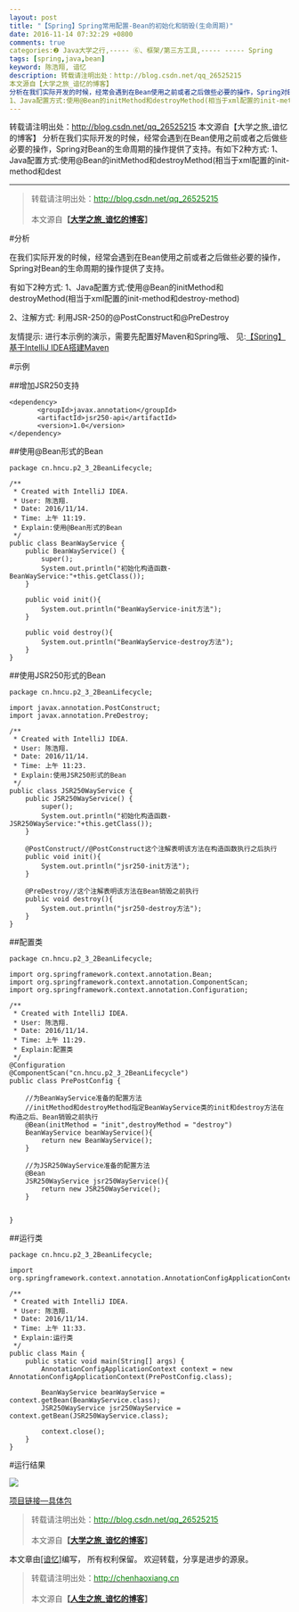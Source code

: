 ```yaml
---
layout: post
title: "【Spring】Spring常用配置-Bean的初始化和销毁(生命周期)"
date: 2016-11-14 07:32:29 +0800
comments: true
categories:❷ Java大学之行,----- ⑥、框架/第三方工具,----- ----- Spring
tags: [spring,java,bean]
keyword: 陈浩翔, 谙忆
description: 转载请注明出处：http://blog.csdn.net/qq_26525215
本文源自【大学之旅_谙忆的博客】
分析在我们实际开发的时候，经常会遇到在Bean使用之前或者之后做些必要的操作，Spring对Bean的生命周期的操作提供了支持。有如下2种方式: 
1、Java配置方式:使用@Bean的initMethod和destroyMethod(相当于xml配置的init-method和dest 
---
```



转载请注明出处：http://blog.csdn.net/qq_26525215
本文源自【大学之旅_谙忆的博客】
分析在我们实际开发的时候，经常会遇到在Bean使用之前或者之后做些必要的操作，Spring对Bean的生命周期的操作提供了支持。有如下2种方式: 
1、Java配置方式:使用@Bean的initMethod和destroyMethod(相当于xml配置的init-method和dest
<!-- more -->
----------

<blockquote cite='陈浩翔'>
<p background-color='#D3D3D3'>转载请注明出处：<a href='http://blog.csdn.net/qq_26525215'><font color="green">http://blog.csdn.net/qq_26525215</font></a><br><br>
本文源自<strong>【<a href='http://blog.csdn.net/qq_26525215' target='_blank'>大学之旅_谙忆的博客</a>】</strong></p>
</blockquote>

#分析

在我们实际开发的时候，经常会遇到在Bean使用之前或者之后做些必要的操作，Spring对Bean的生命周期的操作提供了支持。

有如下2种方式:
1、Java配置方式:使用@Bean的initMethod和destroyMethod(相当于xml配置的init-method和destroy-method)

2、注解方式:
利用JSR-250的@PostConstruct和@PreDestroy

友情提示:
进行本示例的演示，需要先配置好Maven和Spring哦、
见:<a href="http://blog.csdn.net/qq_26525215/article/details/53010442" target='_blank'>【Spring】基于IntelliJ IDEA搭建Maven</a>



#示例

##增加JSR250支持

```
<dependency>
       <groupId>javax.annotation</groupId>
       <artifactId>jsr250-api</artifactId>
       <version>1.0</version>
</dependency>
```

##使用@Bean形式的Bean

```
package cn.hncu.p2_3_2BeanLifecycle;

/**
 * Created with IntelliJ IDEA.
 * User: 陈浩翔.
 * Date: 2016/11/14.
 * Time: 上午 11:19.
 * Explain:使用@Bean形式的Bean
 */
public class BeanWayService {
    public BeanWayService() {
        super();
        System.out.println("初始化构造函数-BeanWayService:"+this.getClass());
    }

    public void init(){
        System.out.println("BeanWayService-init方法");
    }

    public void destroy(){
        System.out.println("BeanWayService-destroy方法");
    }
}

```

##使用JSR250形式的Bean

```
package cn.hncu.p2_3_2BeanLifecycle;

import javax.annotation.PostConstruct;
import javax.annotation.PreDestroy;

/**
 * Created with IntelliJ IDEA.
 * User: 陈浩翔.
 * Date: 2016/11/14.
 * Time: 上午 11:23.
 * Explain:使用JSR250形式的Bean
 */
public class JSR250WayService {
    public JSR250WayService() {
        super();
        System.out.println("初始化构造函数-JSR250WayService:"+this.getClass());
    }

    @PostConstruct//@PostConstruct这个注解表明该方法在构造函数执行之后执行
    public void init(){
        System.out.println("jsr250-init方法");
    }

    @PreDestroy//这个注解表明该方法在Bean销毁之前执行
    public void destroy(){
        System.out.println("jsr250-destroy方法");
    }
}

```

##配置类

```
package cn.hncu.p2_3_2BeanLifecycle;

import org.springframework.context.annotation.Bean;
import org.springframework.context.annotation.ComponentScan;
import org.springframework.context.annotation.Configuration;

/**
 * Created with IntelliJ IDEA.
 * User: 陈浩翔.
 * Date: 2016/11/14.
 * Time: 上午 11:29.
 * Explain:配置类
 */
@Configuration
@ComponentScan("cn.hncu.p2_3_2BeanLifecycle")
public class PrePostConfig {

    //为BeanWayService准备的配置方法
    //initMethod和destroyMethod指定BeanWayService类的init和destroy方法在构造之后、Bean销毁之前执行
    @Bean(initMethod = "init",destroyMethod = "destroy")
    BeanWayService beanWayService(){
        return new BeanWayService();
    }

    //为JSR250WayService准备的配置方法
    @Bean
    JSR250WayService jsr250WayService(){
        return new JSR250WayService();
    }


}

```

##运行类

```
package cn.hncu.p2_3_2BeanLifecycle;

import org.springframework.context.annotation.AnnotationConfigApplicationContext;

/**
 * Created with IntelliJ IDEA.
 * User: 陈浩翔.
 * Date: 2016/11/14.
 * Time: 上午 11:33.
 * Explain:运行类
 */
public class Main {
    public static void main(String[] args) {
        AnnotationConfigApplicationContext context = new AnnotationConfigApplicationContext(PrePostConfig.class);

        BeanWayService beanWayService = context.getBean(BeanWayService.class);
        JSR250WayService jsr250WayService = context.getBean(JSR250WayService.class);

        context.close();
    }
}

```

#运行结果

![](http://img.blog.csdn.net/20161114192851789)


<a href="https://github.com/chenhaoxiang/Java/tree/master/springBoot/src/main/java/cn/hncu/p2_3_2BeanLifecycle" target='_blank'>项目链接—具体包</a>

<blockquote cite='陈浩翔'>
<p background-color='#D3D3D3'>转载请注明出处：<a href='http://blog.csdn.net/qq_26525215'><font color="green">http://blog.csdn.net/qq_26525215</font></a><br><br>
本文源自<strong>【<a href='http://blog.csdn.net/qq_26525215' target='_blank'>大学之旅_谙忆的博客</a>】</strong></p>
</blockquote>

本文章由<a href="http://chenhaoxiang.cn/">[谙忆]</a>编写， 所有权利保留。 
欢迎转载，分享是进步的源泉。
<blockquote cite='陈浩翔'>
<p background-color='#D3D3D3'>转载请注明出处：<a href='http://chenhaoxiang.cn'><font color="green">http://chenhaoxiang.cn</font></a><br><br>
本文源自<strong>【<a href='http://chenhaoxiang.cn' target='_blank'>人生之旅_谙忆的博客</a>】</strong></p>
</blockquote>

